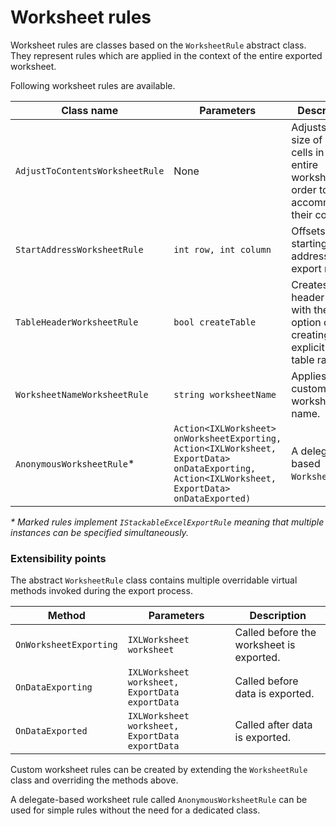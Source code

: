 # Worksheet rules
Worksheet rules are classes based on the `WorksheetRule` abstract class.
They represent rules which are applied in the context of the entire exported worksheet.

Following worksheet rules are available.

|Class name|Parameters|Description|
|---|---|---|
|`AdjustToContentsWorksheetRule`|None|Adjusts the size of used cells in the entire worksheet in order to accommodate their contents.|
|`StartAddressWorksheetRule`|`int row, int column`|Offsets the starting cell address of the export range.|
|`TableHeaderWorksheetRule`|`bool createTable`|Creates a header row with the option of creating an explicit Excel table range.|
|`WorksheetNameWorksheetRule`|`string worksheetName`|Applies a custom worksheet name.|
|`AnonymousWorksheetRule`*|`Action<IXLWorksheet> onWorksheetExporting,`<br/> `Action<IXLWorksheet, ExportData> onDataExporting,`<br/> `Action<IXLWorksheet, ExportData> onDataExported)`|A delegate-based `WorksheetRule`.|

*\* Marked rules implement `IStackableExcelExportRule` meaning that multiple instances can be specified simultaneously.*

### Extensibility points
The abstract `WorksheetRule` class contains multiple overridable virtual methods invoked during the export process.

|Method|Parameters|Description|
|---|---|---|
|`OnWorksheetExporting`|`IXLWorksheet worksheet`|Called before the worksheet is exported.|
|`OnDataExporting`|`IXLWorksheet worksheet, ExportData exportData`|Called before data is exported.|
|`OnDataExported`|`IXLWorksheet worksheet, ExportData exportData`|Called after data is exported.|

Custom worksheet rules can be created by extending the `WorksheetRule` class and overriding the methods above.

A delegate-based worksheet rule called `AnonymousWorksheetRule` can be used for simple rules without the need for a dedicated class. 
